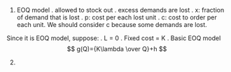1. EOQ model
. allowed to stock out
. excess demands are lost
. x: fraction of demand that is lost
. p: cost per each lost unit
. c: cost to order per each unit. We should consider c because some demands are lost.

Since it is EOQ model, suppose:
. L = 0
. Fixed   cost = K
. 
Basic EOQ model
$$
g(Q)={K\lambda \over Q}+h
$$ 

2. 
<!--stackedit_data:
eyJoaXN0b3J5IjpbMTY1MjQ5NzM2OSwtNjE3NzQxNzMzLC0xNz
Q3MzEyNjc3LC0xMzgxNjQzOTExLC02MDk2MDU1MzhdfQ==
-->